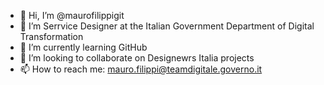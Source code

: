 - 👋 Hi, I’m @maurofilippigit
- 👀 I’m Serrvice Designer at the Italian Government Department of Digital Transformation 
- 🌱 I’m currently learning GitHub
- 💞️ I’m looking to collaborate on Designewrs Italia projects
- 📫 How to reach me: mauro.filippi@teamdigitale.governo.it

<!---
maurofilippigit/maurofilippigit is a ✨ special ✨ repository because its `README.md` (this file) appears on your GitHub profile.
You can click the Preview link to take a look at your changes.
--->
